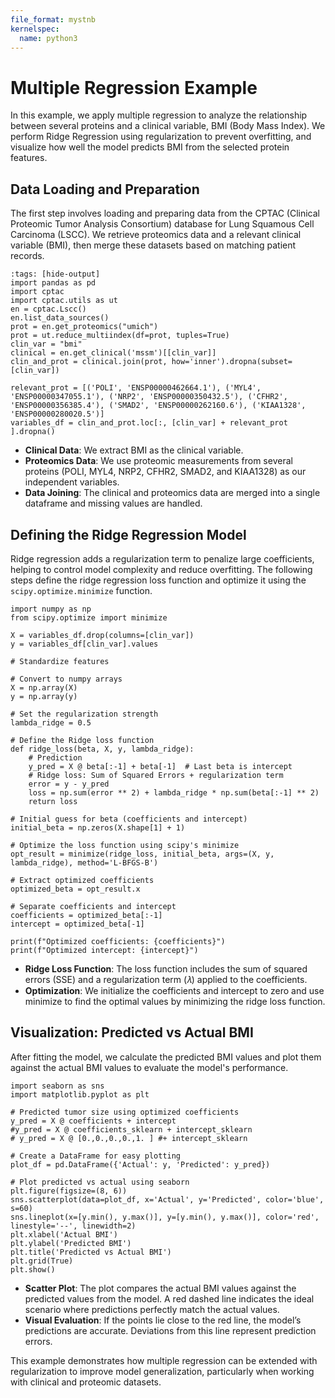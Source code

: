 ```yaml
---
file_format: mystnb
kernelspec:
  name: python3
---
```


# Multiple Regression Example

In this example, we apply multiple regression to analyze the relationship between several proteins and a clinical variable, BMI (Body Mass Index). We perform Ridge Regression using regularization to prevent overfitting, and visualize how well the model predicts BMI from the selected protein features.

## Data Loading and Preparation

The first step involves loading and preparing data from the CPTAC (Clinical Proteomic Tumor Analysis Consortium) database for Lung Squamous Cell Carcinoma (LSCC). We retrieve proteomics data and a relevant clinical variable (BMI), then merge these datasets based on matching patient records.

```{code-cell} ipython3
:tags: [hide-output]
import pandas as pd
import cptac
import cptac.utils as ut
en = cptac.Lscc()
en.list_data_sources()
prot = en.get_proteomics("umich")
prot = ut.reduce_multiindex(df=prot, tuples=True)
clin_var = "bmi"
clinical = en.get_clinical('mssm')[[clin_var]]
clin_and_prot = clinical.join(prot, how='inner').dropna(subset=[clin_var])

relevant_prot = [('POLI', 'ENSP00000462664.1'), ('MYL4', 'ENSP00000347055.1'), ('NRP2', 'ENSP00000350432.5'), ('CFHR2', 'ENSP00000356385.4'), ('SMAD2', 'ENSP00000262160.6'), ('KIAA1328', 'ENSP00000280020.5')]
variables_df = clin_and_prot.loc[:, [clin_var] + relevant_prot ].dropna()
```

* **Clinical Data**: We extract BMI as the clinical variable.
* **Proteomics Data**: We use proteomic measurements from several proteins (POLI, MYL4, NRP2, CFHR2, SMAD2, and KIAA1328) as our independent variables.
* **Data Joining**: The clinical and proteomics data are merged into a single dataframe and missing values are handled.

## Defining the Ridge Regression Model

Ridge regression adds a regularization term to penalize large coefficients, helping to control model complexity and reduce overfitting. The following steps define the ridge regression loss function and optimize it using the `scipy.optimize.minimize` function.

```{code-cell} ipython3
import numpy as np
from scipy.optimize import minimize

X = variables_df.drop(columns=[clin_var])
y = variables_df[clin_var].values

# Standardize features

# Convert to numpy arrays
X = np.array(X)
y = np.array(y)

# Set the regularization strength 
lambda_ridge = 0.5

# Define the Ridge loss function
def ridge_loss(beta, X, y, lambda_ridge):
    # Prediction
    y_pred = X @ beta[:-1] + beta[-1]  # Last beta is intercept
    # Ridge loss: Sum of Squared Errors + regularization term
    error = y - y_pred
    loss = np.sum(error ** 2) + lambda_ridge * np.sum(beta[:-1] ** 2)
    return loss

# Initial guess for beta (coefficients and intercept)
initial_beta = np.zeros(X.shape[1] + 1)

# Optimize the loss function using scipy's minimize
opt_result = minimize(ridge_loss, initial_beta, args=(X, y, lambda_ridge), method='L-BFGS-B')

# Extract optimized coefficients
optimized_beta = opt_result.x

# Separate coefficients and intercept
coefficients = optimized_beta[:-1]
intercept = optimized_beta[-1]

print(f"Optimized coefficients: {coefficients}")
print(f"Optimized intercept: {intercept}")
```

* **Ridge Loss Function**: The loss function includes the sum of squared errors (SSE) and a regularization term (𝜆) applied to the coefficients.
* **Optimization**: We initialize the coefficients and intercept to zero and use minimize to find the optimal values by minimizing the ridge loss function.

## Visualization: Predicted vs Actual BMI

After fitting the model, we calculate the predicted BMI values and plot them against the actual BMI values to evaluate the model's performance.

```{code-cell} ipython3
import seaborn as sns
import matplotlib.pyplot as plt

# Predicted tumor size using optimized coefficients
y_pred = X @ coefficients + intercept
#y_pred = X @ coefficients_sklearn + intercept_sklearn
# y_pred = X @ [0.,0.,0.,0.,1. ] #+ intercept_sklearn

# Create a DataFrame for easy plotting
plot_df = pd.DataFrame({'Actual': y, 'Predicted': y_pred})

# Plot predicted vs actual using seaborn
plt.figure(figsize=(8, 6))
sns.scatterplot(data=plot_df, x='Actual', y='Predicted', color='blue', s=60)
sns.lineplot(x=[y.min(), y.max()], y=[y.min(), y.max()], color='red', linestyle='--', linewidth=2)
plt.xlabel('Actual BMI')
plt.ylabel('Predicted BMI')
plt.title('Predicted vs Actual BMI')
plt.grid(True)
plt.show()

```

* **Scatter Plot**: The plot compares the actual BMI values against the predicted values from the model. A red dashed line indicates the ideal scenario where predictions perfectly match the actual values.
* **Visual Evaluation**: If the points lie close to the red line, the model’s predictions are accurate. Deviations from this line represent prediction errors.

This example demonstrates how multiple regression can be extended with regularization to improve model generalization, particularly when working with clinical and proteomic datasets.


